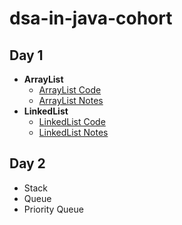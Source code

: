 # dsa-in-java-cohort

## **Day 1**
- **ArrayList** 
  - [ArrayList Code](https://github.com/abir-js/dsa-in-java-cohort/blob/main/day_1/Collections.java)
  - [ArrayList Notes](https://github.com/abir-js/my-second-brain/blob/main/%F0%9F%93%9D%202%20All%20Notes/ArrayList%20in%20java.md)
- **LinkedList**
  - [LinkedList Code](https://github.com/abir-js/dsa-in-java-cohort/blob/main/day_1/Collections.java)
  - [LinkedList Notes](https://github.com/abir-js/my-second-brain/blob/main/%F0%9F%93%9D%202%20All%20Notes/LinkedList%20in%20java.md)

## **Day 2**
- Stack
- Queue
- Priority Queue